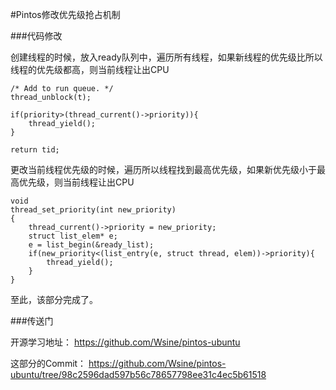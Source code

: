 #Pintos修改优先级抢占机制

###代码修改

创建线程的时候，放入ready队列中，遍历所有线程，如果新线程的优先级比所以线程的优先级都高，则当前线程让出CPU

```
/* Add to run queue. */
thread_unblock(t);

if(priority>(thread_current()->priority)){
	thread_yield();
}

return tid;
```

更改当前线程优先级的时候，遍历所以线程找到最高优先级，如果新优先级小于最高优先级，则当前线程让出CPU

```
void
thread_set_priority(int new_priority)
{
	thread_current()->priority = new_priority;
	struct list_elem* e;
	e = list_begin(&ready_list);
	if(new_priority<(list_entry(e, struct thread, elem))->priority){
		thread_yield();
	}
}
```

至此，该部分完成了。

###传送门

开源学习地址：
https://github.com/Wsine/pintos-ubuntu

这部分的Commit：
https://github.com/Wsine/pintos-ubuntu/tree/98c2596dad597b56c78657798ee31c4ec5b61518